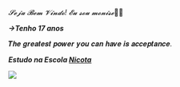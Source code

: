 _𝓢𝓮𝓳𝓪 𝓑𝓮𝓶 𝓥𝓲𝓷𝓭𝓸! 𝓔𝓾 𝓼𝓸𝓾 𝓶𝓸𝓷𝓲𝓼𝓮_💙🌠

**_→Tenho 17 anos_**

𝑻𝒉𝒆 𝒈𝒓𝒆𝒂𝒕𝒆𝒔𝒕 𝒑𝒐𝒘𝒆𝒓 𝒚𝒐𝒖 𝒄𝒂𝒏 𝒉𝒂𝒗𝒆 𝒊𝒔 𝒂𝒄𝒄𝒆𝒑𝒕𝒂𝒏𝒄𝒆.

**_Estudo na Escola [Nicota](https://instagram/escola.donanicota/)_**

![](https://media1.tenor.com/m/Nd29ocoxViwAAAAC/melanie-martinez-the-voice.gif)

